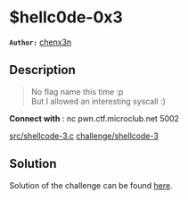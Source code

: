 # $hellc0de-0x3

**`Author:`** [chenx3n](https://github.com/malikDaCoda)

## Description

> No flag name this time :p  
> But I allowed an interesting syscall :)  

**Connect with** : nc pwn.ctf.microclub.net 5002  

[src/shellcode-3.c](src/shellcode-3.c)
[challenge/shellcode-3](challenge/shellcode-3)

## Solution

Solution of the challenge can be found [here](solution/).
